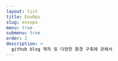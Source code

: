 ```yaml
---
layout: list
title: EnvOps
slug: envops
menu: true
submenu: true
order: 2
description: >
  github blog 제작 및 다양한 환경 구축에 관해서
---
```

